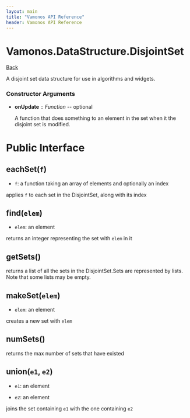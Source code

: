 ```yaml
---
layout: main
title: "Vamonos API Reference"
header: Vamonos API Reference
---
```



Vamonos.DataStructure.DisjointSet
=================================

[Back](index.html)

A disjoint set data structure for use in algorithms and widgets.


### Constructor Arguments

 * **onUpdate** :: *Function* -- optional

    A function that does something to an element in the set when it the disjoint set is modified.




Public Interface
================

## **eachSet**(`f`)
 * `f`: a function taking an array of elements and optionally an index

applies `f` to each set in the DisjointSet, along with its index

## **find**(`elem`)
 * `elem`: an element

returns an integer representing the set with `elem` in it

## **getSets**()
returns a list of all the sets in the DisjointSet.Sets are represented by lists. Note that some lists may be empty.

## **makeSet**(`elem`)
 * `elem`: an element

creates a new set with `elem`

## **numSets**()
returns the max number of sets that have existed

## **union**(`e1`, `e2`)
 * `e1`: an element

 * `e2`: an element

joins the set containing `e1` with the one containing `e2`

